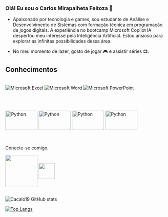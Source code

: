 
### Olá! Eu sou o Carlos Mirapalheta Feitoza 👋

- Apaixonado por tecnologia e games, sou estudante de Análise e Desenvolvimento de Sistemas com formação técnica em programação de jogos digitais. A experiência no bootcamp Microsoft Copilot IA despertou meu interesse pela Inteligência Artificial. Estou ansioso para explorar as infinitas possibilidades dessa área.

- No meu momento de lazer, gosto de jogar 🎮 e assistir séries 📺.

## Conhecimentos

<div style="display: inline_block"><br/>
    <img align="center" alt="Microsoft Excel" src="https://img.shields.io/badge/Microsoft_Excel-217346?style=for-the-badge&logo=microsoft-excel&logoColor=white" /> 
    <img align="center" alt="Microsoft Word" src="https://img.shields.io/badge/Microsoft_Word-2B579A?style=for-the-badge&logo=microsoft-word&logoColor=white" /> 
    <img align="center" alt="Microsoft PowerPoint" src="https://img.shields.io/badge/Microsoft_PowerPoint-B7472A?style=for-the-badge&logo=microsoft-powerpoint&logoColor=white" /> 
    

</div><br/>

##

<div style="display: inline_block"><br/>
    <img align="center" alt="Python" 
    height="60" width="100" src="https://cdn.jsdelivr.net/gh/devicons/devicon@latest/icons/python/python-original-wordmark.svg" /> 
    <img align="center" alt="Python" 
    height="60" width="100" src="https://cdn.jsdelivr.net/gh/devicons/devicon@latest/icons/javascript/javascript-original.svg" /> 
    <img align="center" alt="Python" 
    height="60" width="100" src="https://cdn.jsdelivr.net/gh/devicons/devicon@latest/icons/csharp/csharp-original.svg" /> 
   <img align="center" alt="Python" 
    height="60" width="100" src="https://cdn.jsdelivr.net/gh/devicons/devicon@latest/icons/unity/unity-original.svg" /> 
    

</div><br/>

##
Conecte-se comigo.

<div> 
    
<a href="https://www.linkedin.com/in/carlos-mirapalheta-feitoza-620734134/" target="_blank"><img align="center" height="100" width="100" src="https://cdn.jsdelivr.net/gh/devicons/devicon@latest/icons/linkedin/linkedin-original-wordmark.svg" target="_blank"></a>
<a href="https://x.com/Carlosfeitozaaa" target="_blank"><img align="center" height="50" width="50" src="https://cdn.jsdelivr.net/gh/devicons/devicon@latest/icons/twitter/twitter-original.svg" target="_blank"></a> 
  
</div>

##
![Cacalo19 GitHub stats](https://github-readme-stats.vercel.app/api?username=Cacalo19&show_icons=true&theme=dark)

[![Top Langs](https://github-readme-stats.vercel.app/api/top-langs/?username=Cacalo19&layout=donut&theme=dark)](https://github.com/Cacalo19/github-readme-stats)